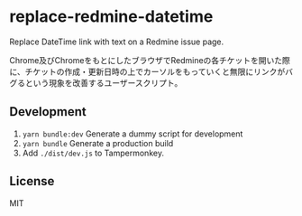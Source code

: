 # replace-redmine-datetime

Replace DateTime link with text on a Redmine issue page.

Chrome及びChromeをもとにしたブラウザでRedmineの各チケットを開いた際に、チケットの作成・更新日時の上でカーソルをもっていくと無限にリンクがバグるという現象を改善するユーザースクリプト。

## Development

1. `yarn bundle:dev`
Generate a dummy script for development
1. `yarn bundle`
Generate a production build
1. Add `./dist/dev.js` to Tampermonkey.

## License

MIT
